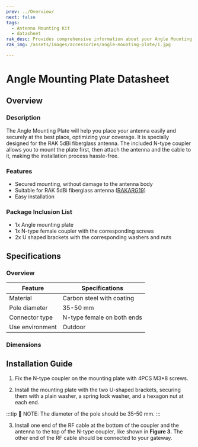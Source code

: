 ```yaml
---
prev: ../Overview/
next: false
tags:
  - Antenna Mounting Kit
  - datasheet
rak_desc: Provides comprehensive information about your Angle Mounting Plate to help you use it. This information includes technical specifications, characteristics, and requirements.
rak_img: /assets/images/accessories/angle-mounting-plate/1.jpg

---
```


# Angle Mounting Plate Datasheet

## Overview 
### Description

The Angle Mounting Plate will help you place your antenna easily and securely at the best place, optimizing your coverage. It is specially designed for the RAK 5dBi fiberglass antenna. The included N-type coupler allows you to mount the plate first, then attach the antenna and the cable to it, making the installation process hassle-free.

### Features

- Secured mounting, without damage to the antenna body
- Suitable for RAK 5dBi fiberglass antenna ([RAKARG19](https://docs.rakwireless.com/Product-Categories/Accessories/RAKARG19/Overview/))
- Easy installation

### Package Inclusion List

- 1x Angle mounting plate 
- 1x N-type female coupler with the corresponding screws 
- 2x U shaped brackets with the corresponding washers and nuts


<rk-img
  src="/assets/images/accessories/angle-mounting-plate/1.jpg"
  width="60%"
  caption="Overview"
/>


## Specifications

### Overview

| Feature         | Specifications             |
| --------------- | -------------------------- |
| Material        | Carbon steel with coating  |
| Pole diameter   | 35-50 mm                   |
| Connector type  | N-type female on both ends |
| Use environment | Outdoor                    |

### Dimensions

<rk-img
  src="/assets/images/accessories/angle-mounting-plate/2.png"
  width="60%"
  caption="U-shaped bracket's dimensions"
/>

<rk-img
  src="/assets/images/accessories/angle-mounting-plate/3.png"
  width="60%"
  caption="Angle mounting plate's dimensions"
/>

<rk-img
  src="/assets/images/accessories/angle-mounting-plate/4.png"
  width="60%"
  caption="N-type adapter's dimensions"
/>


## Installation Guide

1. Fix the N-type coupler on the mounting plate with 4PCS M3*8 screws.

<rk-img
  src="/assets/images/accessories/angle-mounting-plate/5.png"
  width="30%"
  caption="Fixing the coupler"
/>


2. Install the mounting plate with the two U-shaped brackets, securing them with a plain washer, a spring lock washer, and a hexagon nut at each end. 

<rk-img
  src="/assets/images/accessories/angle-mounting-plate/6.png"
  width="40%"
  caption="Installing the mounting plate to the pole"
/>

:::tip 📝 NOTE:
The diameter of the pole should be 35-50 mm.
:::

3. Install one end of the RF cable at the bottom of the coupler and the antenna to the top of the N-type coupler, like shown in **Figure 3.** The other end of the RF cable should be connected to your gateway.

<rk-img
  src="/assets/images/accessories/angle-mounting-plate/7.png"
  width="20%"
  caption="Installing the RF cable and the antenna"
/>

